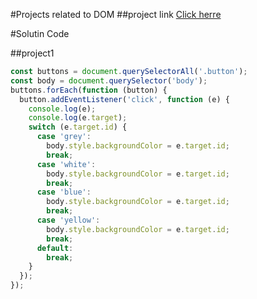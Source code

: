 #Projects related to DOM
##project link
[Click herre](https://stackblitz.com/edit/dom-project-chaiaurcode?file=index.html)

#Solutin Code

##project1

```javascript
const buttons = document.querySelectorAll('.button');
const body = document.querySelector('body');
buttons.forEach(function (button) {
  button.addEventListener('click', function (e) {
    console.log(e);
    console.log(e.target);
    switch (e.target.id) {
      case 'grey':
        body.style.backgroundColor = e.target.id;
        break;
      case 'white':
        body.style.backgroundColor = e.target.id;
        break;
      case 'blue':
        body.style.backgroundColor = e.target.id;
        break;
      case 'yellow':
        body.style.backgroundColor = e.target.id;
        break;
      default:
        break;
    }
  });
});
```
